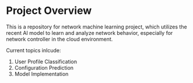 # Project Overview
This is a repository for network machine learning project, which utilizes the recent AI model to learn and analyze network behavior, especially for network controller in the cloud environment. 

Current topics inlcude: 
1) User Profile Classification
2) Configuration Prediction
3) Model Implementation
